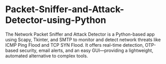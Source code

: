 # Packet-Sniffer-and-Attack-Detector-using-Python
The Network Packet Sniffer and Attack Detector is a Python-based app using Scapy, Tkinter, and SMTP to monitor and detect network threats like ICMP Ping Flood and TCP SYN Flood. It offers real-time detection, OTP-based security, email alerts, and an easy GUI—providing a lightweight, automated alternative to complex tools.
